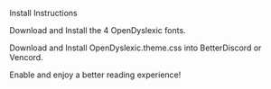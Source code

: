 Install Instructions

Download and Install the 4 OpenDyslexic fonts.

Download and Install OpenDyslexic.theme.css into BetterDiscord or Vencord.

Enable and enjoy a better reading experience!